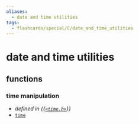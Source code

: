 ```yaml
---
aliases:
  - date and time utilities
tags:
  - flashcards/special/C/date_and_time_utilities
---
```


# date and time utilities

## functions

### time manipulation

- _defined in {{[`<time.h>`](../../general/C%20date%20and%20time%20functions.md)}}_
- [`time`](date%20and%20time%20utilities/time.md) <!--SR:!2024-04-19,168,310-->

